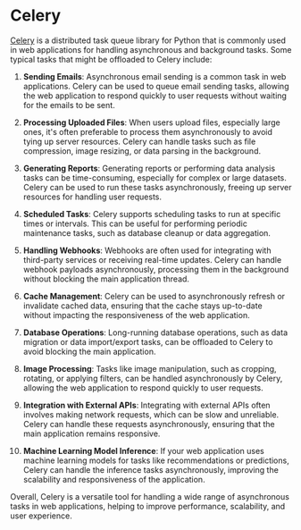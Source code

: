 # Celery

[Celery](https://docs.celeryproject.org/en/stable/) is a distributed task queue library for Python that is commonly used in web applications for handling asynchronous and background tasks. Some typical tasks that might be offloaded to Celery include:

1. **Sending Emails**: Asynchronous email sending is a common task in web applications. Celery can be used to queue email sending tasks, allowing the web application to respond quickly to user requests without waiting for the emails to be sent.

2. **Processing Uploaded Files**: When users upload files, especially large ones, it's often preferable to process them asynchronously to avoid tying up server resources. Celery can handle tasks such as file compression, image resizing, or data parsing in the background.

3. **Generating Reports**: Generating reports or performing data analysis tasks can be time-consuming, especially for complex or large datasets. Celery can be used to run these tasks asynchronously, freeing up server resources for handling user requests.

4. **Scheduled Tasks**: Celery supports scheduling tasks to run at specific times or intervals. This can be useful for performing periodic maintenance tasks, such as database cleanup or data aggregation.

5. **Handling Webhooks**: Webhooks are often used for integrating with third-party services or receiving real-time updates. Celery can handle webhook payloads asynchronously, processing them in the background without blocking the main application thread.

6. **Cache Management**: Celery can be used to asynchronously refresh or invalidate cached data, ensuring that the cache stays up-to-date without impacting the responsiveness of the web application.

7. **Database Operations**: Long-running database operations, such as data migration or data import/export tasks, can be offloaded to Celery to avoid blocking the main application.

8. **Image Processing**: Tasks like image manipulation, such as cropping, rotating, or applying filters, can be handled asynchronously by Celery, allowing the web application to respond quickly to user requests.

9. **Integration with External APIs**: Integrating with external APIs often involves making network requests, which can be slow and unreliable. Celery can handle these requests asynchronously, ensuring that the main application remains responsive.

10. **Machine Learning Model Inference**: If your web application uses machine learning models for tasks like recommendations or predictions, Celery can handle the inference tasks asynchronously, improving the scalability and responsiveness of the application.

Overall, Celery is a versatile tool for handling a wide range of asynchronous tasks in web applications, helping to improve performance, scalability, and user experience.
